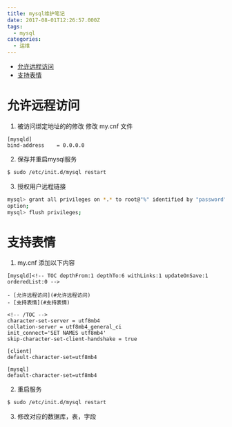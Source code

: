 ```yaml
---
title: mysql维护笔记
date: 2017-08-01T12:26:57.000Z
tags:
  - mysql
categories:
  - 运维
---
```


<!-- TOC depthFrom:1 depthTo:6 withLinks:1 updateOnSave:1 orderedList:0 -->

- [允许远程访问](#允许远程访问)
- [支持表情](#支持表情)

<!-- /TOC -->

<!-- more -->

# 允许远程访问

1. 被访问绑定地址的的修改 修改 my.cnf 文件

  ```
  [mysqld]
  bind-address    = 0.0.0.0
  ```

2. 保存并重启mysql服务

  ```sh
  $ sudo /etc/init.d/mysql restart
  ```

3. 授权用户远程链接

  ```sh
  mysql> grant all privileges on *.* to root@"%" identified by "password" with grant
  option;
  mysql> flush privileges;
  ```
# 支持表情
1. my.cnf 添加以下内容
```
[mysqld]<!-- TOC depthFrom:1 depthTo:6 withLinks:1 updateOnSave:1 orderedList:0 -->

- [允许远程访问](#允许远程访问)
- [支持表情](#支持表情)

<!-- /TOC -->
character-set-server = utf8mb4
collation-server = utf8mb4_general_ci
init_connect='SET NAMES utf8mb4'
skip-character-set-client-handshake = true

[client]
default-character-set=utf8mb4

[mysql]
default-character-set=utf8mb4
```
2. 重启服务
```sh
$ sudo /etc/init.d/mysql restart
```
3. 修改对应的数据库，表，字段
